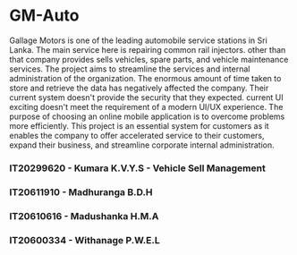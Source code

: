 # GM-Auto

Gallage Motors is one of the leading automobile service stations in Sri Lanka. The main service here is repairing common rail injectors. other than that company provides sells vehicles, spare parts, and vehicle maintenance services. The project aims to streamline the services and internal administration of the organization. The enormous amount of time taken to store and retrieve the data has negatively affected the company. Their current system doesn't provide the security that they expected. current UI exciting doesn't meet the requirement of a modern UI/UX experience. The purpose of choosing an online mobile application is to overcome problems more efficiently. This project is an essential system for customers as it enables the company to offer accelerated service to their customers, expand their business, and streamline corporate internal administration.

### IT20299620 - Kumara K.V.Y.S - Vehicle Sell Management

### IT20611910 - Madhuranga B.D.H

### IT20610616 - Madushanka H.M.A

### IT20600334 - Withanage P.W.E.L

